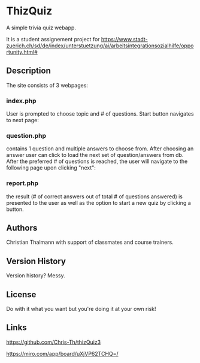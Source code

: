 # ThizQuiz

A simple trivia quiz webapp. 

It is a student assignement project for https://www.stadt-zuerich.ch/sd/de/index/unterstuetzung/ai/arbeitsintegrationsozialhilfe/opportunity.html#

## Description

The site consists of 3 webpages: 

### index.php

User is prompted to choose topic and # of questions. Start button navigates to next page:

### question.php

contains 1 question and multiple answers to choose from. After choosing an answer user can click to load the next set of question/answers from db. 
After the preferred # of questions is reached, the user will navigate to the following page upon clicking "next":

### report.php

the result (# of correct answers out of total # of questions answered) is presented to the user as well as the option to start a new quiz by clicking a button.


## Authors

Christian Thalmann with support of classmates and course trainers.

## Version History

Version history? Messy. 

## License

Do with it what you want but you're doing it at your own risk!

## Links

https://github.com/Chris-Th/thizQuiz3

https://miro.com/app/board/uXjVP62TCHQ=/
